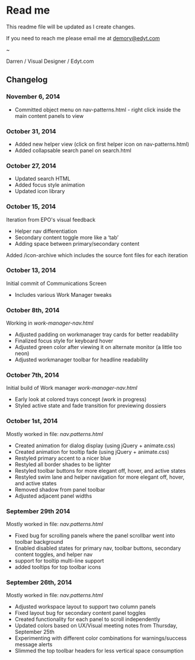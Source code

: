 # Read me
This readme file will be updated as I create changes.

If you need to reach me please email me at demory@edyt.com

~

Darren / Visual Designer / Edyt.com

## Changelog

### November 6, 2014
- Committed object menu on nav-patterns.html - right click inside the main content panels to view 

### October 31, 2014
- Added new helper view (click on first helper icon on nav-patterns.html)
- Added collapsable search panel on search.html

### October 27, 2014
- Updated search HTML
- Added focus style animation
- Updated icon library

### October 15, 2014
Iteration from EPO's visual feedback

- Helper nav differentiation
- Secondary content toggle more like a ‘tab’
- Adding space between primary/secondary content

Added /icon-archive which includes the source font files for each iteration

### October 13, 2014
Initial commit of Communications Screen

- Includes various Work Manager tweaks

### October 8th, 2014
Working in *work-manager-nav.html*

- Adjusted padding on workmanager tray cards for better readability
- Finalized focus style for keyboard hover
- Adjusted green color after viewing it on alternate monitor (a little too neon)
- Adjusted workmanager toolbar for headline readability

### October 7th, 2014
Initial build of Work manager *work-manager-nav.html*

- Early look at colored trays concept (work in progress)
- Styled active state and fade transition for previewing dossiers

### October 1st, 2014
Mostly worked in file: *nav.patterns.html*

- Created animation for dialog display (using jQuery + animate.css)
- Created animation for tooltip fade (using jQuery + animate.css)
- Restyled primary accent to a nicer blue
- Restyled all border shades to be lighter
- Restyled toolbar buttons for more elegant off, hover, and active states
- Restyled swim lane and helper navigation for more elegant off, hover, and active states
- Removed shadow from panel toolbar
- Adjusted adjacent panel widths

### September 29th 2014
Mostly worked in file: *nav.patterns.html*

- Fixed bug for scrolling panels where the panel scrollbar went into toolbar background
- Enabled disabled states for primary nav, toolbar buttons, secondary content toggles, and helper nav
- support for tooltip multi-line support
- added tooltips for top toolbar icons


### September 26th, 2014
Mostly worked in file: *nav.patterns.html*

- Adjusted workspace layout to support two column panels
- Fixed layout bug for secondary content panel toggles
- Created functionality for each panel to scroll independently
- Updated colors based on UX/Visual meeting notes from Thursday, September 25th
- Experimenting with different color combinations for warnings/success message alerts
- Slimmed the top toolbar headers for less vertical space consumption